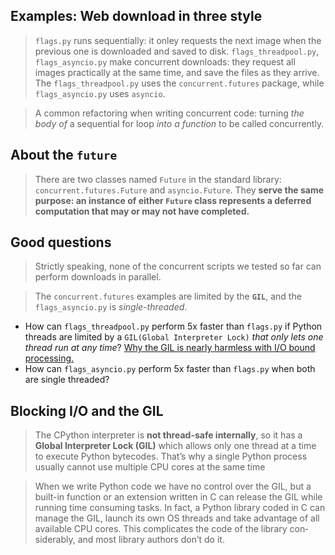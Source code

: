 ## Examples: Web download in three style
> `flags.py` runs sequentially: it onley requests the next image when the previous one is downloaded and saved to disk.
> `flags_threadpool.py`, `flags_asyncio.py` make concurrent downloads: they request all images practically at the same time, and save the files as they arrive.
> The `flags_threadpool.py` uses the `concurrent.futures` package, while `flags_asyncio.py` uses `asyncio`.

> A common refactoring when writing concurrent code: turning _the body of_ a sequential for loop _into a function_ to be called concurrently.

## About the `future`
> There are two classes named `Future` in the standard library: `concurrent.futures.Future` and `asyncio.Future`. 
> They **serve the same purpose: an instance of either `Future` class represents a deferred computation that may or may not have completed.**

## Good questions
> Strictly speaking, none of the concurrent scripts we tested so far can perform downloads in parallel.

> The `concurrent.futures` examples are limited by the **`GIL`**, and the `flags_asyncio.py` is _single-threaded_.

- How can `flags_threadpool.py` perform 5x faster than `flags.py` if Python threads are limited by a `GIL(Global Interpreter Lock)` _that only lets one thread run at any time_? [Why the GIL is nearly harmless with I/O bound processing.](#blocking-io-and-the-gil)
- How can `flags_asyncio.py` perform 5x faster than `flags.py` when both are single threaded?

## Blocking I/O and the GIL
> The CPython interpreter is **not thread-safe internally**, 
> so it has a **Global Interpreter Lock (GIL)** which allows only one thread at a time to execute Python bytecodes. 
> That’s why a single Python process usually cannot use multiple CPU cores at the same time

> When we write Python code we have no control over the GIL, but a built-in function or an extension written in C can release the GIL while running time consuming tasks. In fact, a Python library coded in C can manage the GIL, launch its own OS threads and take advantage of all available CPU cores. This complicates the code of the library con‐ siderably, and most library authors don’t do it.
